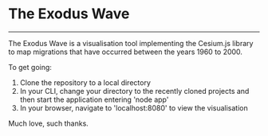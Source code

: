 # The Exodus Wave
---
The Exodus Wave is a visualisation tool implementing the Cesium.js library to map migrations that have occurred between the years 1960 to 2000.

To get going:

1. Clone the repository to a local directory
2. In your CLI, change your directory to the recently cloned projects and then start the application entering 'node app'
3. In your browser, navigate to 'localhost:8080' to view the visualisation

Much love, such thanks.